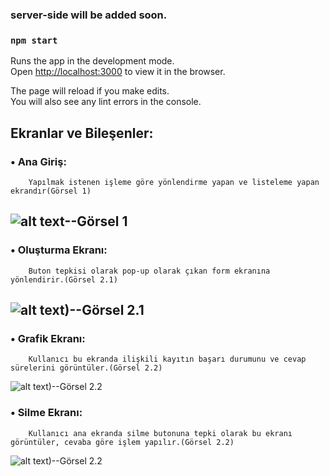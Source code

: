 ### server-side will be added soon.


### `npm start`

Runs the app in the development mode.<br>
Open [http://localhost:3000](http://localhost:3000) to view it in the browser.

The page will reload if you make edits.<br>
You will also see any lint errors in the console.

## Ekranlar ve Bileşenler:  
### •	Ana Giriş:
        Yapılmak istenen işleme göre yönlendirme yapan ve listeleme yapan ekrandır(Görsel 1)  
![alt text](https://github.com/kadirakinkorkunc/alertProject/src/assets/Images/mainPage.png)--Görsel 1
--
### •	Oluşturma Ekranı:
        Buton tepkisi olarak pop-up olarak çıkan form ekranına yönlendirir.(Görsel 2.1) 
![alt text](https://github.com/kadirakinkorkunc/alertProject/src/assets/Images/createNewPage.png))--Görsel 2.1
--
### •	Grafik Ekranı:
        Kullanıcı bu ekranda ilişkili kayıtın başarı durumunu ve cevap sürelerini görüntüler.(Görsel 2.2)  
![alt text](https://github.com/kadirakinkorkunc/alertProject/src/assets/Images/graphPage.png))--Görsel 2.2

### •	Silme Ekranı:
        Kullanıcı ana ekranda silme butonuna tepki olarak bu ekranı görüntüler, cevaba göre işlem yapılır.(Görsel 2.2)  
![alt text](https://github.com/kadirakinkorkunc/alertProject/src/assets/Images/deletePage.png))--Görsel 2.2
